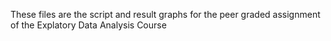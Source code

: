 These files are the script and result graphs for the peer graded assignment of the Explatory Data Analysis Course
